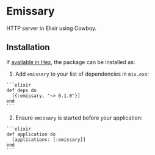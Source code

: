 # Emissary

HTTP server in Elixir using Cowboy.

## Installation

If [available in Hex](https://hex.pm/docs/publish), the package can be installed as:

  1. Add `emissary` to your list of dependencies in `mix.exs`:

    ```elixir
    def deps do
      [{:emissary, "~> 0.1.0"}]
    end
    ```

  2. Ensure `emissary` is started before your application:

    ```elixir
    def application do
      [applications: [:emissary]]
    end
    ```


